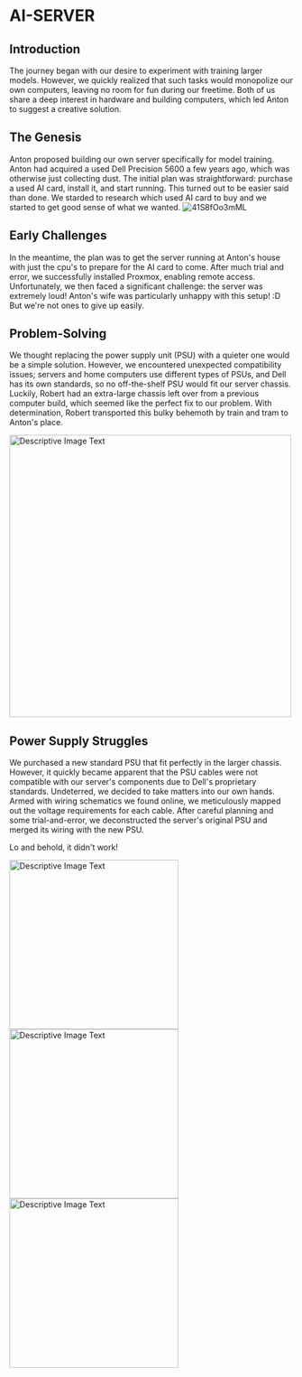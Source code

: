 # AI-SERVER

## Introduction
The journey began with our desire to experiment with training larger models. However, we quickly realized that such tasks would monopolize our own computers, leaving no room for fun during our freetime. Both of us share a deep interest in hardware and building computers, which led Anton to suggest a creative solution.

## The Genesis
Anton proposed building our own server specifically for model training. Anton had acquired a used Dell Precision 5600 a few years ago, which was otherwise just collecting dust. The initial plan was straightforward: purchase a used AI card, install it, and start running. This turned out to be easier said than done. We starded to research which used AI card to buy  and we started to get good sense of what we wanted.
![41S8fOo3mML](https://github.com/Atbice/ai-server/assets/134963203/c0c3119e-557c-493f-a261-253ef6d7500b)


## Early Challenges
In the meantime, the plan was to get the server running at Anton's house with just the cpu's to prepare for the AI card to come. After much trial and error, we successfully installed Proxmox, enabling remote access. Unfortunately, we then faced a significant challenge: the server was extremely loud! Anton's wife was particularly unhappy with this setup! :D But we're not ones to give up easily.

## Problem-Solving
We thought replacing the power supply unit (PSU) with a quieter one would be a simple solution. However, we encountered unexpected compatibility issues; servers and home computers use different types of PSUs, and Dell has its own standards, so no off-the-shelf PSU would fit our server chassis. Luckily, Robert had an extra-large chassis left over from a previous computer build, which seemed like the perfect fix to our problem. With determination, Robert transported this bulky behemoth by train and tram to Anton's place.

<img src="https://github.com/Atbice/ai-server/assets/134963203/481bee5b-982f-46ae-9a1f-9e1268e20ad8" alt="Descriptive Image Text" width="500">

## Power Supply Struggles
We purchased a new standard PSU that fit perfectly in the larger chassis. However, it quickly became apparent that the PSU cables were not compatible with our server's components due to Dell's proprietary standards. Undeterred, we decided to take matters into our own hands. Armed with wiring schematics we found online, we meticulously mapped out the voltage requirements for each cable. After careful planning and some trial-and-error, we deconstructed the server's original PSU and merged its wiring with the new PSU.

Lo and behold, it didn't work! 

<img src="https://github.com/user-attachments/assets/fd3bf494-9f92-4b45-8d95-955b295c1c5b" alt="Descriptive Image Text" width="300">
<img src="https://github.com/user-attachments/assets/ceb90d1a-d357-4a45-a96b-4c8c5a1dfd95" alt="Descriptive Image Text" width="300">

<img src="https://github.com/user-attachments/assets/634de1b6-4b37-4e1a-a3df-b9e752bceaf8" alt="Descriptive Image Text" width="300">



